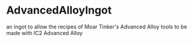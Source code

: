 # AdvancedAlloyIngot
an ingot to allow the recipes of Moar Tinker's Advanced Alloy tools to be made with IC2 Advanced Alloy
